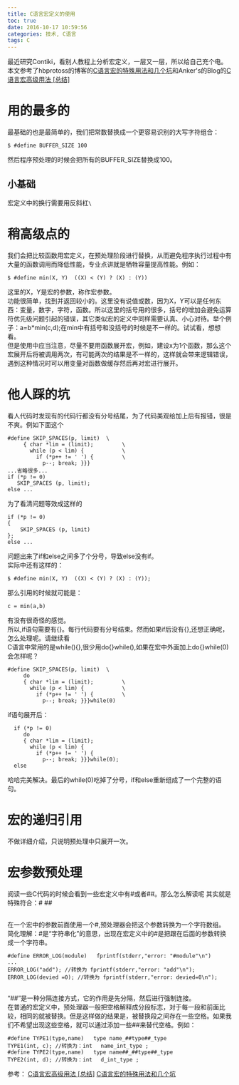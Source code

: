 ```yaml
---
title: C语言宏定义的使用
toc: true
date: 2016-10-17 10:59:56
categories: 技术, C语言
tags: C
---
```


最近研究Contiki，看别人教程上分析宏定义，一层又一层，所以给自己充个电。
本文参考了hbprotoss的博客的[C语言宏的特殊用法和几个坑](http://hbprotoss.github.io/posts/cyu-yan-hong-de-te-shu-yong-fa-he-ji-ge-keng.html)和Anker's的Blog的[C语言宏高级用法 [总结]](http://www.cnblogs.com/Anker/p/3418792.html)
<!--more-->

# 用的最多的
最基础的也是最简单的，我们把常数替换成一个更容易识别的大写字符组合：
```
$ #define BUFFER_SIZE 100
```
然后程序预处理的时候会把所有的BUFFER_SIZE替换成100。

## 小基础
宏定义中的换行需要用反斜杠`\`

# 稍高级点的
我们会把比较函数用宏定义，在预处理阶段进行替换，从而避免程序执行过程中有大量的函数调用而降低性能，专业点讲就是牺牲容量提高性能。例如：
```
$ #define min(X, Y)  ((X) < (Y) ? (X) : (Y))
```
这里的X，Y是宏的参数，称作宏参数。  
功能很简单，找到并返回较小的。这里没有说值或数，因为X，Y可以是任何东西：变量，数字，字符，函数。所以这里的括号用的很多，括号的增加会避免运算符优先级问题引起的错误，其它类似宏的定义中同样需要认真、小心对待。举个例子：a=b*min(c,d);在min中有括号和没括号的时候是不一样的。试试看，想想看。  
但是使用中应当注意，尽量不要用函数展开宏，例如，建设x为1个函数，那么这个宏展开后将被调用两次，有可能两次的结果是不一样的，这样就会带来逻辑错误，遇到这种情况时可以用变量对函数做缓存然后再对宏进行展开。

# 他人踩的坑
看人代码时发现有的代码行都没有分号结尾，为了代码美观给加上后有报错，很是不爽。例如下面这个
```
#define SKIP_SPACES(p, limit)  \
     { char *lim = (limit);         \
       while (p < lim) {            \
         if (*p++ != ' ') {         \
           p--; break; }}}
...省略很多...
if (*p != 0)
   SKIP_SPACES (p, limit);
else ...           
```
为了看清问题等效成这样的
```
if (*p != 0)
{
    SKIP_SPACES (p, limit)
};
else ...
```
问题出来了if和else之间多了个分号，导致else没有if。  
实际中还有这样的：
```
$ #define min(X, Y)  ((X) < (Y) ? (X) : (Y));
```
那么引用的时候就可能是：
```
c = min(a,b)
```
有没有很奇怪的感觉。  
所以,if语句需要有{}。每行代码要有分号结束。然而如果if后没有{},还想正确呢，怎么处理呢。请继续看  
C语言中常用的是while(){},很少用do{}while(),如果在宏中外面加上do{}while(0)会怎样呢？
```
#define SKIP_SPACES(p, limit)  \
     do
     { char *lim = (limit);         \
       while (p < lim) {            \
         if (*p++ != ' ') {         \
           p--; break; }}}while(0)
```
if语句展开后：
```
  if (*p != 0)
     do
     { char *lim = (limit);         
       while (p < lim) {            
         if (*p++ != ' ') {         
           p--; break; }}}while(0);
  else 
```
哈哈完美解决。最后的while(0)吃掉了分号，if和else重新组成了一个完整的语句。

# 宏的递归引用
不做详细介绍，只说明预处理中只展开一次。  

# 宏参数预处理
阅读一些C代码的时候会看到一些宏定义中有#或者##。那么怎么解读呢
其实就是特殊符合：# ##
## #
在一个宏中的参数前面使用一个#,预处理器会把这个参数转换为一个字符数组。  
简化理解：#是“字符串化”的意思，出现在宏定义中的#是把跟在后面的参数转换成一个字符串。  
```
#define ERROR_LOG(module)   fprintf(stderr,"error: "#module"\n")
...
ERROR_LOG("add"); //转换为 fprintf(stderr,"error: "add"\n");
ERROR_LOG(devied =0); //转换为 fprintf(stderr,"error: devied=0\n");
```

## ##
“##”是一种分隔连接方式，它的作用是先分隔，然后进行强制连接。  
在普通的宏定义中，预处理器一般把空格解释成分段标志，对于每一段和前面比较，相同的就被替换。但是这样做的结果是，被替换段之间存在一些空格。如果我们不希望出现这些空格，就可以通过添加一些##来替代空格。例如：
```
#define TYPE1(type,name)   type name_##type##_type
TYPE1(int, c); //转换为：int 　name_int_type ; 
#define TYPE2(type,name)   type name##_##type##_type
TYPE2(int, d); //转换为：int 　d_int_type ; 
```

参考：
[C语言宏高级用法 [总结]](http://www.cnblogs.com/Anker/p/3418792.html)
[C语言宏的特殊用法和几个坑](http://hbprotoss.github.io/posts/cyu-yan-hong-de-te-shu-yong-fa-he-ji-ge-keng.html)
